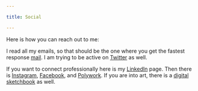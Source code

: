 ```yaml
---

title: Social

---
```


  
  

Here is how you can reach out to me:

I read all my emails, so that should be the one where you get the fastest response [mail](mailto:rahulrajeev9@hotmail.com). I am trying to be active on [Twitter](https://twitter.com/rahulrajeeev) as well.

  

If you want to connect professionally here is my [LinkedIn](https://www.linkedin.com/in/rahulrajeeev/) page. Then there is [Instagram](https://www.instagram.com/therrmerr/), [Facebook](https://www.facebook.com/rahulrajeev9), and [Polywork](https://updates.rahulrajeev.net). If you are into art, there is a [digital sketchbook](https://www.instagram.com/rdrawsstuff) as well.

  
 